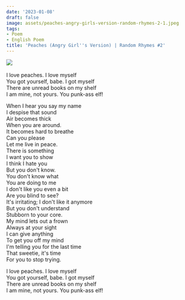 ```yaml
---
date: '2023-01-08'
draft: false
image: assets/peaches-angry-girls-version-random-rhymes-2-1.jpeg
tags:
- Poem
- English Poem
title: 'Peaches (Angry Girl''s Version) | Random Rhymes #2'
---
```

[![](https://blogger.googleusercontent.com/img/b/R29vZ2xl/AVvXsEgp34SQ7g92qsmdpMq4J8h4ekorjavhz6TIjOwY9BBIftAry1ZExb-A3OUHe7yet_n5hVrYobxYB6KUxdi4ritQhKftSZkGkFLoRMaBtXOkSjV6lRGdXaP8gJhoU1DOoaCfwHz7047_M6nI0Zhl5QqKdFp_k3BAL7Y7r3_Z_a_g5cyiZErSEkFIvaWujA/w452-h254/maxresdefault.jpg)](https://blogger.googleusercontent.com/img/b/R29vZ2xl/AVvXsEgp34SQ7g92qsmdpMq4J8h4ekorjavhz6TIjOwY9BBIftAry1ZExb-A3OUHe7yet_n5hVrYobxYB6KUxdi4ritQhKftSZkGkFLoRMaBtXOkSjV6lRGdXaP8gJhoU1DOoaCfwHz7047_M6nI0Zhl5QqKdFp_k3BAL7Y7r3_Z_a_g5cyiZErSEkFIvaWujA/s1280/maxresdefault.jpg)\
  \
I love peaches. I love myself  
You got yourself, babe. I got myself  
There are unread books on my shelf  
I am mine, not yours. You punk-ass elf!  
  
When I hear you say my name  
I despise that sound  
Air becomes thick  
When you are around.  
It becomes hard to breathe  
Can you please  
Let me live in peace.  
There is something  
I want you to show  
I think I hate you  
But you don't know.  
You don't know what  
You are doing to me  
I don't like you even a bit  
Are you blind to see?  
It's irritating; I don't like it anymore  
But you don't understand  
Stubborn to your core.  
My mind lets out a frown  
Always at your sight  
I can give anything  
To get you off my mind  
I'm telling you for the last time  
That sweetie, it's time  
For you to stop trying.  
  
I love peaches. I love myself  
You got yourself, babe. I got myself  
There are unread books on my shelf  
I am mine, not yours. You punk-ass elf!